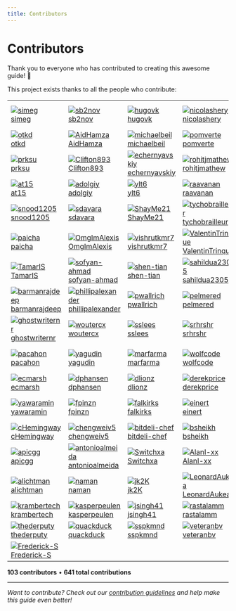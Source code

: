 ```yaml
---
title: Contributors
---
```


# Contributors

Thank you to everyone who has contributed to creating this awesome guide! 🎉

This project exists thanks to all the people who contribute:

<div class="contributors-table">

|   |   |   |   |   |   |
|---|---|---|---|---|---|
| [![simeg](https://avatars.githubusercontent.com/u/8566054?v=4&s=80)](https://github.com/simeg)<br/>[simeg](https://github.com/simeg) | [![sb2nov](https://avatars.githubusercontent.com/u/1517779?v=4&s=80)](https://github.com/sb2nov)<br/>[sb2nov](https://github.com/sb2nov) | [![hugovk](https://avatars.githubusercontent.com/u/1324225?v=4&s=80)](https://github.com/hugovk)<br/>[hugovk](https://github.com/hugovk) | [![nicolashery](https://avatars.githubusercontent.com/u/1306536?v=4&s=80)](https://github.com/nicolashery)<br/>[nicolashery](https://github.com/nicolashery) | [![Kyslik](https://avatars.githubusercontent.com/u/2067589?v=4&s=80)](https://github.com/Kyslik)<br/>[Kyslik](https://github.com/Kyslik) | [![kamleshkc2002](https://avatars.githubusercontent.com/u/5467279?v=4&s=80)](https://github.com/kamleshkc2002)<br/>[kamleshkc2002](https://github.com/kamleshkc2002) |
| [![otkd](https://avatars.githubusercontent.com/u/7527203?v=4&s=80)](https://github.com/otkd)<br/>[otkd](https://github.com/otkd) | [![AidHamza](https://avatars.githubusercontent.com/u/986479?v=4&s=80)](https://github.com/AidHamza)<br/>[AidHamza](https://github.com/AidHamza) | [![michaelbeil](https://avatars.githubusercontent.com/u/4752949?v=4&s=80)](https://github.com/michaelbeil)<br/>[michaelbeil](https://github.com/michaelbeil) | [![pomverte](https://avatars.githubusercontent.com/u/695230?v=4&s=80)](https://github.com/pomverte)<br/>[pomverte](https://github.com/pomverte) | [![apjanke](https://avatars.githubusercontent.com/u/2618447?v=4&s=80)](https://github.com/apjanke)<br/>[apjanke](https://github.com/apjanke) | [![luce-carevic](https://avatars.githubusercontent.com/u/6073336?v=4&s=80)](https://github.com/luce-carevic)<br/>[luce-carevic](https://github.com/luce-carevic) |
| [![prksu](https://avatars.githubusercontent.com/u/43454825?v=4&s=80)](https://github.com/prksu)<br/>[prksu](https://github.com/prksu) | [![Clifton893](https://avatars.githubusercontent.com/u/56210811?v=4&s=80)](https://github.com/Clifton893)<br/>[Clifton893](https://github.com/Clifton893) | [![echernyavskiy](https://avatars.githubusercontent.com/u/1200767?v=4&s=80)](https://github.com/echernyavskiy)<br/>[echernyavskiy](https://github.com/echernyavskiy) | [![rohitjmathew](https://avatars.githubusercontent.com/u/17832347?v=4&s=80)](https://github.com/rohitjmathew)<br/>[rohitjmathew](https://github.com/rohitjmathew) | [![sebastianwebber](https://avatars.githubusercontent.com/u/2515929?v=4&s=80)](https://github.com/sebastianwebber)<br/>[sebastianwebber](https://github.com/sebastianwebber) | [![viniciusbig](https://avatars.githubusercontent.com/u/191755?v=4&s=80)](https://github.com/viniciusbig)<br/>[viniciusbig](https://github.com/viniciusbig) |
| [![at15](https://avatars.githubusercontent.com/u/5621298?v=4&s=80)](https://github.com/at15)<br/>[at15](https://github.com/at15) | [![adolgiy](https://avatars.githubusercontent.com/u/22356921?v=4&s=80)](https://github.com/adolgiy)<br/>[adolgiy](https://github.com/adolgiy) | [![ylt6](https://avatars.githubusercontent.com/u/1404615?v=4&s=80)](https://github.com/ylt6)<br/>[ylt6](https://github.com/ylt6) | [![raavanan](https://avatars.githubusercontent.com/u/5575660?v=4&s=80)](https://github.com/raavanan)<br/>[raavanan](https://github.com/raavanan) | [![mateuszroth](https://avatars.githubusercontent.com/u/7356201?v=4&s=80)](https://github.com/mateuszroth)<br/>[mateuszroth](https://github.com/mateuszroth) | [![jgreely](https://avatars.githubusercontent.com/u/5074445?v=4&s=80)](https://github.com/jgreely)<br/>[jgreely](https://github.com/jgreely) |
| [![snood1205](https://avatars.githubusercontent.com/u/9064062?v=4&s=80)](https://github.com/snood1205)<br/>[snood1205](https://github.com/snood1205) | [![sdavara](https://avatars.githubusercontent.com/u/1996252?v=4&s=80)](https://github.com/sdavara)<br/>[sdavara](https://github.com/sdavara) | [![ShayMe21](https://avatars.githubusercontent.com/u/14830205?v=4&s=80)](https://github.com/ShayMe21)<br/>[ShayMe21](https://github.com/ShayMe21) | [![tychobrailleur](https://avatars.githubusercontent.com/u/114285?v=4&s=80)](https://github.com/tychobrailleur)<br/>[tychobrailleur](https://github.com/tychobrailleur) | [![vmalyi](https://avatars.githubusercontent.com/u/1609148?v=4&s=80)](https://github.com/vmalyi)<br/>[vmalyi](https://github.com/vmalyi) | [![williambelle](https://avatars.githubusercontent.com/u/2843501?v=4&s=80)](https://github.com/williambelle)<br/>[williambelle](https://github.com/williambelle) |
| [![paicha](https://avatars.githubusercontent.com/u/5148245?v=4&s=80)](https://github.com/paicha)<br/>[paicha](https://github.com/paicha) | [![OmgImAlexis](https://avatars.githubusercontent.com/u/6525926?v=4&s=80)](https://github.com/OmgImAlexis)<br/>[OmgImAlexis](https://github.com/OmgImAlexis) | [![vishrutkmr7](https://avatars.githubusercontent.com/u/12652202?v=4&s=80)](https://github.com/vishrutkmr7)<br/>[vishrutkmr7](https://github.com/vishrutkmr7) | [![ValentinTrinque](https://avatars.githubusercontent.com/u/4662842?v=4&s=80)](https://github.com/ValentinTrinque)<br/>[ValentinTrinque](https://github.com/ValentinTrinque) | [![ztlevi](https://avatars.githubusercontent.com/u/16655096?v=4&s=80)](https://github.com/ztlevi)<br/>[ztlevi](https://github.com/ztlevi) | [![tiwu](https://avatars.githubusercontent.com/u/5226147?v=4&s=80)](https://github.com/tiwu)<br/>[tiwu](https://github.com/tiwu) |
| [![TamarIS](https://avatars.githubusercontent.com/u/13098813?v=4&s=80)](https://github.com/TamarIS)<br/>[TamarIS](https://github.com/TamarIS) | [![sofyan-ahmad](https://avatars.githubusercontent.com/u/12381175?v=4&s=80)](https://github.com/sofyan-ahmad)<br/>[sofyan-ahmad](https://github.com/sofyan-ahmad) | [![shen-tian](https://avatars.githubusercontent.com/u/4621961?v=4&s=80)](https://github.com/shen-tian)<br/>[shen-tian](https://github.com/shen-tian) | [![sahildua2305](https://avatars.githubusercontent.com/u/5206277?v=4&s=80)](https://github.com/sahildua2305)<br/>[sahildua2305](https://github.com/sahildua2305) | [![robindboer](https://avatars.githubusercontent.com/u/3298842?v=4&s=80)](https://github.com/robindboer)<br/>[robindboer](https://github.com/robindboer) | [![rkday](https://avatars.githubusercontent.com/u/2199416?v=4&s=80)](https://github.com/rkday)<br/>[rkday](https://github.com/rkday) |
| [![barmanrajdeep](https://avatars.githubusercontent.com/u/2649916?v=4&s=80)](https://github.com/barmanrajdeep)<br/>[barmanrajdeep](https://github.com/barmanrajdeep) | [![phillipalexander](https://avatars.githubusercontent.com/u/1577682?v=4&s=80)](https://github.com/phillipalexander)<br/>[phillipalexander](https://github.com/phillipalexander) | [![pwallrich](https://avatars.githubusercontent.com/u/13999931?v=4&s=80)](https://github.com/pwallrich)<br/>[pwallrich](https://github.com/pwallrich) | [![pelmered](https://avatars.githubusercontent.com/u/680058?v=4&s=80)](https://github.com/pelmered)<br/>[pelmered](https://github.com/pelmered) | [![cignoni](https://avatars.githubusercontent.com/u/8055819?v=4&s=80)](https://github.com/cignoni)<br/>[cignoni](https://github.com/cignoni) | [![nkapliev](https://avatars.githubusercontent.com/u/1843295?v=4&s=80)](https://github.com/nkapliev)<br/>[nkapliev](https://github.com/nkapliev) |
| [![ghostwriternr](https://avatars.githubusercontent.com/u/10023615?v=4&s=80)](https://github.com/ghostwriternr)<br/>[ghostwriternr](https://github.com/ghostwriternr) | [![woutercx](https://avatars.githubusercontent.com/u/2229953?v=4&s=80)](https://github.com/woutercx)<br/>[woutercx](https://github.com/woutercx) | [![sslees](https://avatars.githubusercontent.com/u/12175940?v=4&s=80)](https://github.com/sslees)<br/>[sslees](https://github.com/sslees) | [![srhrshr](https://avatars.githubusercontent.com/u/2330069?v=4&s=80)](https://github.com/srhrshr)<br/>[srhrshr](https://github.com/srhrshr) | [![shanmoon](https://avatars.githubusercontent.com/u/611551?v=4&s=80)](https://github.com/shanmoon)<br/>[shanmoon](https://github.com/shanmoon) | [![rowmatrix](https://avatars.githubusercontent.com/u/12551294?v=4&s=80)](https://github.com/rowmatrix)<br/>[rowmatrix](https://github.com/rowmatrix) |
| [![pacahon](https://avatars.githubusercontent.com/u/460489?v=4&s=80)](https://github.com/pacahon)<br/>[pacahon](https://github.com/pacahon) | [![yagudin](https://avatars.githubusercontent.com/u/24841153?v=4&s=80)](https://github.com/yagudin)<br/>[yagudin](https://github.com/yagudin) | [![marfarma](https://avatars.githubusercontent.com/u/27477?v=4&s=80)](https://github.com/marfarma)<br/>[marfarma](https://github.com/marfarma) | [![wolfcode](https://avatars.githubusercontent.com/u/2655300?v=4&s=80)](https://github.com/wolfcode)<br/>[wolfcode](https://github.com/wolfcode) | [![jsingh-coursera](https://avatars.githubusercontent.com/u/20446992?v=4&s=80)](https://github.com/jsingh-coursera)<br/>[jsingh-coursera](https://github.com/jsingh-coursera) | [![garanaveen](https://avatars.githubusercontent.com/u/1855742?v=4&s=80)](https://github.com/garanaveen)<br/>[garanaveen](https://github.com/garanaveen) |
| [![ecmarsh](https://avatars.githubusercontent.com/u/17396261?v=4&s=80)](https://github.com/ecmarsh)<br/>[ecmarsh](https://github.com/ecmarsh) | [![dphansen](https://avatars.githubusercontent.com/u/682414?v=4&s=80)](https://github.com/dphansen)<br/>[dphansen](https://github.com/dphansen) | [![dlionz](https://avatars.githubusercontent.com/u/14165549?v=4&s=80)](https://github.com/dlionz)<br/>[dlionz](https://github.com/dlionz) | [![derekprice](https://avatars.githubusercontent.com/u/24576813?v=4&s=80)](https://github.com/derekprice)<br/>[derekprice](https://github.com/derekprice) | [![anthuan44](https://avatars.githubusercontent.com/u/19961120?v=4&s=80)](https://github.com/anthuan44)<br/>[anthuan44](https://github.com/anthuan44) | [![yogeshg](https://avatars.githubusercontent.com/u/1059168?v=4&s=80)](https://github.com/yogeshg)<br/>[yogeshg](https://github.com/yogeshg) |
| [![yawaramin](https://avatars.githubusercontent.com/u/6997?v=4&s=80)](https://github.com/yawaramin)<br/>[yawaramin](https://github.com/yawaramin) | [![fpinzn](https://avatars.githubusercontent.com/u/345207?v=4&s=80)](https://github.com/fpinzn)<br/>[fpinzn](https://github.com/fpinzn) | [![falkirks](https://avatars.githubusercontent.com/u/5827558?v=4&s=80)](https://github.com/falkirks)<br/>[falkirks](https://github.com/falkirks) | [![einert](https://avatars.githubusercontent.com/u/4701832?v=4&s=80)](https://github.com/einert)<br/>[einert](https://github.com/einert) | [![deyton](https://avatars.githubusercontent.com/u/495258?v=4&s=80)](https://github.com/deyton)<br/>[deyton](https://github.com/deyton) | [![deepakjadhav288](https://avatars.githubusercontent.com/u/25546146?v=4&s=80)](https://github.com/deepakjadhav288)<br/>[deepakjadhav288](https://github.com/deepakjadhav288) |
| [![cHemingway](https://avatars.githubusercontent.com/u/3956920?v=4&s=80)](https://github.com/cHemingway)<br/>[cHemingway](https://github.com/cHemingway) | [![chengweiv5](https://avatars.githubusercontent.com/u/689798?v=4&s=80)](https://github.com/chengweiv5)<br/>[chengweiv5](https://github.com/chengweiv5) | [![bitdeli-chef](https://avatars.githubusercontent.com/u/3092978?v=4&s=80)](https://github.com/bitdeli-chef)<br/>[bitdeli-chef](https://github.com/bitdeli-chef) | [![bsheikh](https://avatars.githubusercontent.com/u/7809061?v=4&s=80)](https://github.com/bsheikh)<br/>[bsheikh](https://github.com/bsheikh) | [![Potherca](https://avatars.githubusercontent.com/u/195757?v=4&s=80)](https://github.com/Potherca)<br/>[Potherca](https://github.com/Potherca) | [![GuGuss](https://avatars.githubusercontent.com/u/1927538?v=4&s=80)](https://github.com/GuGuss)<br/>[GuGuss](https://github.com/GuGuss) |
| [![apicgg](https://avatars.githubusercontent.com/u/78271602?v=4&s=80)](https://github.com/apicgg)<br/>[apicgg](https://github.com/apicgg) | [![antonioalmeida](https://avatars.githubusercontent.com/u/4543448?v=4&s=80)](https://github.com/antonioalmeida)<br/>[antonioalmeida](https://github.com/antonioalmeida) | [![Switchxa](https://avatars.githubusercontent.com/u/1409106?v=4&s=80)](https://github.com/Switchxa)<br/>[Switchxa](https://github.com/Switchxa) | [![AlanI-xx](https://avatars.githubusercontent.com/u/416119?v=4&s=80)](https://github.com/AlanI-xx)<br/>[AlanI-xx](https://github.com/AlanI-xx) | [![WHFF521](https://avatars.githubusercontent.com/u/88715229?v=4&s=80)](https://github.com/WHFF521)<br/>[WHFF521](https://github.com/WHFF521) | [![hisabimbola](https://avatars.githubusercontent.com/u/9654923?v=4&s=80)](https://github.com/hisabimbola)<br/>[hisabimbola](https://github.com/hisabimbola) |
| [![alichtman](https://avatars.githubusercontent.com/u/20600565?v=4&s=80)](https://github.com/alichtman)<br/>[alichtman](https://github.com/alichtman) | [![naman](https://avatars.githubusercontent.com/u/5255299?v=4&s=80)](https://github.com/naman)<br/>[naman](https://github.com/naman) | [![jk2K](https://avatars.githubusercontent.com/u/4025839?v=4&s=80)](https://github.com/jk2K)<br/>[jk2K](https://github.com/jk2K) | [![LeonardAukea](https://avatars.githubusercontent.com/u/7058308?v=4&s=80)](https://github.com/LeonardAukea)<br/>[LeonardAukea](https://github.com/LeonardAukea) | [![adelowo](https://avatars.githubusercontent.com/u/12677701?v=4&s=80)](https://github.com/adelowo)<br/>[adelowo](https://github.com/adelowo) | [![kaveet](https://avatars.githubusercontent.com/u/11801260?v=4&s=80)](https://github.com/kaveet)<br/>[kaveet](https://github.com/kaveet) |
| [![krambertech](https://avatars.githubusercontent.com/u/10474869?v=4&s=80)](https://github.com/krambertech)<br/>[krambertech](https://github.com/krambertech) | [![kasperpeulen](https://avatars.githubusercontent.com/u/1035299?v=4&s=80)](https://github.com/kasperpeulen)<br/>[kasperpeulen](https://github.com/kasperpeulen) | [![jsingh41](https://avatars.githubusercontent.com/u/14501977?v=4&s=80)](https://github.com/jsingh41)<br/>[jsingh41](https://github.com/jsingh41) | [![rastalamm](https://avatars.githubusercontent.com/u/9030131?v=4&s=80)](https://github.com/rastalamm)<br/>[rastalamm](https://github.com/rastalamm) | [![jfloff](https://avatars.githubusercontent.com/u/1867656?v=4&s=80)](https://github.com/jfloff)<br/>[jfloff](https://github.com/jfloff) | [![josephfrazier](https://avatars.githubusercontent.com/u/6473925?v=4&s=80)](https://github.com/josephfrazier)<br/>[josephfrazier](https://github.com/josephfrazier) |
| [![thederputy](https://avatars.githubusercontent.com/u/737073?v=4&s=80)](https://github.com/thederputy)<br/>[thederputy](https://github.com/thederputy) | [![quackduck](https://avatars.githubusercontent.com/u/38882631?v=4&s=80)](https://github.com/quackduck)<br/>[quackduck](https://github.com/quackduck) | [![sspkmnd](https://avatars.githubusercontent.com/u/5234267?v=4&s=80)](https://github.com/sspkmnd)<br/>[sspkmnd](https://github.com/sspkmnd) | [![veteranbv](https://avatars.githubusercontent.com/u/7597583?v=4&s=80)](https://github.com/veteranbv)<br/>[veteranbv](https://github.com/veteranbv) | [![pgilad](https://avatars.githubusercontent.com/u/4533329?v=4&s=80)](https://github.com/pgilad)<br/>[pgilad](https://github.com/pgilad) | [![gianpaj](https://avatars.githubusercontent.com/u/899175?v=4&s=80)](https://github.com/gianpaj)<br/>[gianpaj](https://github.com/gianpaj) |
| [![Frederick-S](https://avatars.githubusercontent.com/u/1182395?v=4&s=80)](https://github.com/Frederick-S)<br/>[Frederick-S](https://github.com/Frederick-S) |   |   |   |   |   |

</div>

**103 contributors** • **641 total contributions**


---

*Want to contribute? Check out our [contribution guidelines](https://github.com/sb2nov/mac-setup/blob/main/.github/CONTRIBUTION_TEMPLATE.md) and help make this guide even better!*
